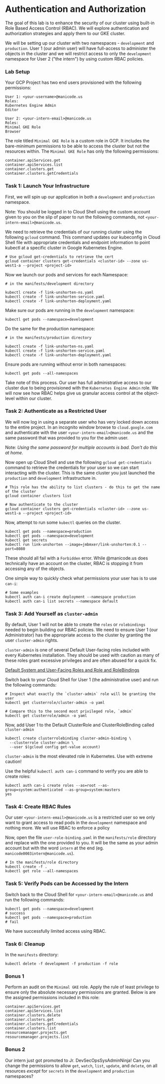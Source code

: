 # Authentication and Authorization

The goal of this lab is to enhance the security of our cluster using built-in Role Based Access Control (RBAC). We will explore authentication and authorization strategies and apply them to our GKE cluster.

We will be setting up our cluster with two namespaces - `development` and `production`. User 1 (our admin user) will have full-access to administer the objects in the cluster and we will restrict access to only the `development` namespace for User 2 ("the intern") by using custom RBAC policies.

### Lab Setup
Your GCP Project has two end users provisioned with the following permissions:
```
User 1: <your-username>@manicode.us
Roles:
Kubernetes Engine Admin
Editor

User 2: <your-intern-email>@manicode.us
Roles: 
Minimal GKE Role
Browser
```
The role titled `Minimal GKE Role` is a custom role in GCP. It includes the bare-minimum permissions to be able to access the cluster but not the resources within. The `Minimal GKE Role` has only the following permissions:
```
container.apiServices.get
container.apiServices.list
container.clusters.get
container.clusters.getCredentials
```
### Task 1: Launch Your Infrastructure
First, we will spin up our application in both a `development` and `production` namespace. 

Note: You should be logged in to Cloud Shell using the custom account given to you on the slip of paper to run the following commands, not `<your-intern-email>@manicode.us`.

We need to retrieve the credentials of our running cluster using the following `gcloud` command. This command updates our kubeconfig in Cloud Shell file with appropriate credentials and endpoint information to point kubectl at a specific cluster in Google Kubernetes Engine. 

```
# Use gcloud get-credentials to retrieve the cert
gcloud container clusters get-credentials <cluster-id> --zone us-west1-a --project <project-id>
```
Now we launch our pods and services for each Namespace:
```
# in the manifests/development directory

kubectl create -f link-unshorten-ns.yaml
kubectl create -f link-unshorten-service.yaml
kubectl create -f link-unshorten-deployment.yaml
```
Make sure our pods are running in the `development` namespace:
```
kubectl get pods --namespace=development
```

Do the same for the production namespace:
```
# in the manifests/production directory

kubectl create -f link-unshorten-ns.yaml
kubectl create -f link-unshorten-service.yaml
kubectl create -f link-unshorten-deployment.yaml
```
Ensure pods are running without error in both namespaces:
```
kubectl get pods --all-namespaces
```

Take note of this process. Our user has full administrative access to our cluster due to being provisioned with the `Kubernetes Engine Admin` role. We will now see how RBAC helps give us granular access control at the object-level within our cluster.

### Task 2: Authenticate as a Restricted User
We will now log in using a separate user who has very locked down access to the entire project. In an incognito window browse to `cloud.google.com` and authenticate with the user `<your-intern-email>@manicode.us` and the same password that was provided to you for the admin user. 

Note: *Using the same password for multiple accounts is bad. Don't do this at home.* 

Now open up Cloud Shell and use the following `gcloud get-credentials` command to retrieve the credentials for your user so we can start interacting with the cluster. This is the same cluster you just launched the `production` and `development` infrastructure in. 

```
# This role has the ability to list clusters - do this to get the name of the cluster
gcloud container clusters list 

# Now authenticate to the cluster
gcloud container clusters get-credentials <cluster-id> --zone us-west1-a --project <project-id>

```
Now, attempt to run some `kubectl` queries on the cluster.
```
kubectl get pods --namespace=production
kubectl get pods --namespace=development
kubectl get secrets 
kubectl run link-unshorten --image=jmbmxer/link-unshorten:0.1 --port=8080
```
These should all fail with a `Forbidden` error. While <your-intern-email>@manicode.us does technically have an account on the cluster, RBAC is stopping it from accessing any of the objects.

One simple way to quickly check what permissions your user has is to use `can-i`:
```
# Some examples
kubectl auth can-i create deployment --namespace production
kubectl auth can-i list secrets --namespace default
```

### Task 3: Add Yourself as `cluster-admin`
By default, User 1 will not be able to create the `roles` or `rolebindings` needed to begin building our RBAC policies. We need to ensure User 1 (our Administrator) has the appropriate access to the cluster by granting the user `cluster-admin` rights. 

`cluster-admin` is one of several Default User-facing roles included with every Kubernetes installation. They should be used with caution as many of these roles grant excessive privileges and are often abused for a quick fix.

[Default System and User-Facing Roles and Role and RoleBindings](https://kubernetes.io/docs/reference/access-authn-authz/rbac/#default-roles-and-role-bindings)

 Switch back to your Cloud Shell for User 1 (the administrative user) and run the following commands:

```
# Inspect what exactly the `cluster-admin` role will be granting the user
kubectl get clusterrole/cluster-admin -o yaml

# Compare this to the second most privileged role, `admin`
kubectl get clusterrole/admin -o yaml
```

Now, add User 1 to the Default ClusterRole and ClusterRoleBinding called `cluster-admin`
```
kubectl create clusterrolebinding cluster-admin-binding \
  --clusterrole cluster-admin \
  --user $(gcloud config get-value account)
```

`cluster-admin` is the most elevated role in Kubernetes. Use with extreme caution!

Use the helpful `kubectl auth can-i` command to verify you are able to create roles:
```
kubectl auth can-i create roles --as=root --as-group=system:authenticated --as-group=system:masters
yes
```

### Task 4: Create RBAC Rules 
Our user `<your-intern-email>@manicode.us` is a restricted user so we only want to grant access to read pods in the `development` namespace and nothing more. We will use RBAC to enforce a policy

Now, open the file `user-role-binding.yaml` in the `manifests/role` directory and replace <your-intern-email> with the one provided to you. It will be the same as your admin account but with the word `intern` at the end (eg. `manicode0003intern@manicode.us`). 
```
# In the manifests/role directory
kubectl create -f .
kubectl get role --all-namespaces
```

### Task 5: Verify Pods can be Accessed by the Intern

Switch back to the Cloud Shell for `<your-intern-email>@manicode.us` and run the following commands:
```
kubectl get pods --namespace=development
# success
kubectl get pods --namespace=production
# fail
```

We have successfully limited access using RBAC.

### Task 6: Cleanup
In the `manifests` directory:
```
kubectl delete -f development -f production -f role
```

### Bonus 1
Perform an audit on the `Minimal GKE` role. Apply the rule of least privilege to ensure only the absolute necessary permissions are granted. Below is are the assigned permissions included in this role:

```
container.apiServices.get
container.apiServices.list
container.clusters.delete
container.clusters.get
container.clusters.getCredentials
container.clusters.list
resourcemanager.projects.get
resourcemanager.projects.list
```

### Bonus 2
Our intern just got promoted to Jr. DevSecOpsSysAdminNinja! Can you change the permissions to allow `get`, `watch`, `list`, `update`, and `delete`, on all resources *except* for `secrets` in the `development` and `production` namespaces?

